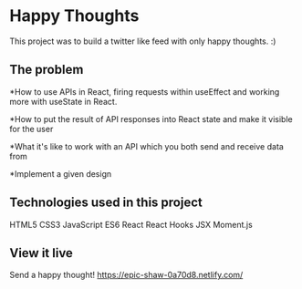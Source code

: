 # Happy Thoughts

This project was to build a twitter like feed with only happy thoughts. :)

## The problem
*How to use APIs in React, firing requests within useEffect and working more with useState in React.

*How to put the result of API responses into React state and make it visible for the user

*What it's like to work with an API which you both send and receive data from

*Implement a given design

## Technologies used in this project
HTML5
CSS3
JavaScript ES6
React
React Hooks
JSX
Moment.js

## View it live

Send a happy thought!
https://epic-shaw-0a70d8.netlify.com/
